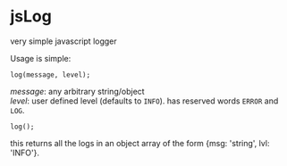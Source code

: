 jsLog
=====

very simple javascript logger

Usage is simple:

    log(message, level);
    
*message*: any arbitrary string/object  
*level*: user defined level (defaults to `INFO`). has reserved words `ERROR` and `LOG`.
  
    log();
    
this returns all the logs in an object array of the form {msg: 'string', lvl: 'INFO'}.
